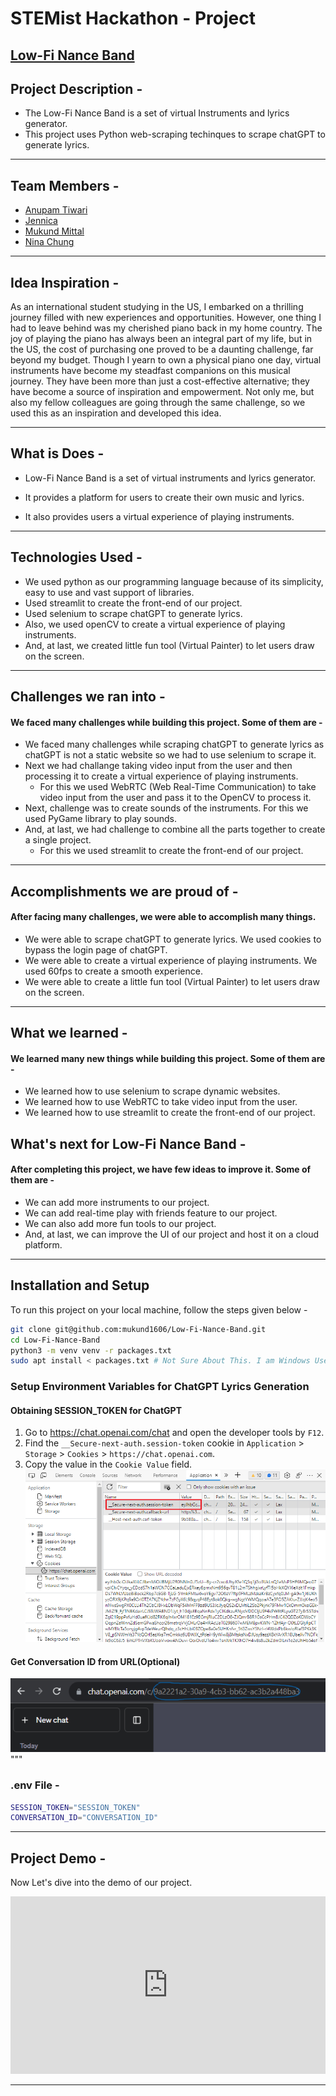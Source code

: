 # STEMist Hackathon - Project
## [Low-Fi Nance Band](https://github.com/mukund1606/Low-Fi-Nance-Band)

## Project Description -
- The Low-Fi Nance Band is a set of virtual Instruments and lyrics generator.
- This project uses Python web-scraping techinques to scrape chatGPT to generate lyrics.
___

## Team Members - 
- [Anupam Tiwari](https://github.com/anupam-tiwari)
- [Jennica](https://github.com/JennicaANK)
- [Mukund Mittal](https://github.com/mukund1606)
- [Nina Chung](https://github.com/chungy1)
---
## Idea Inspiration - 
As an international student studying in the US, I embarked on a thrilling journey filled with new experiences and opportunities. However, one thing I had to leave behind was my cherished piano back in my home country. The joy of playing the piano has always been an integral part of my life, but in the US, the cost of purchasing one proved to be a daunting challenge, far beyond my budget. Though I yearn to own a physical piano one day, virtual instruments have become my steadfast companions on this musical journey. They have been more than just a cost-effective alternative; they have become a source of inspiration and empowerment. Not only me, but also my fellow colleagues are going through the same challenge, so we used this as an inspiration and developed this idea.
___

## What is Does - 
- Low-Fi Nance Band is a set of virtual instruments and lyrics generator.

- It provides a platform for users to create their own music and lyrics.

- It also provides users a virtual experience of playing instruments.

___ 
## Technologies Used - 
- We used python as our programming language because of its simplicity, easy to use and vast support of libraries.
- Used streamlit to create the front-end of our project.
- Used selenium to scrape chatGPT to generate lyrics.
- Also, we used openCV to create a virtual experience of playing instruments.
- And, at last, we created little fun tool (Virtual Painter) to let users draw on the screen.
___
## Challenges we ran into -
#### We faced many challenges while building this project. Some of them are -
- We faced many challenges while scraping chatGPT to generate lyrics as chatGPT is not a static website so we had to use selenium to scrape it.
- Next we had challange taking video input from the user and then processing it to create a virtual experience of playing instruments.
    - For this we used WebRTC (Web Real-Time Communication) to take video input from the user and pass it to the OpenCV to process it.
- Next, challenge was to create sounds of the instruments. For this we used PyGame library to play sounds.
- And, at last, we had challenge to combine all the parts together to create a single project.
    - For this we used streamlit to create the front-end of our project.
___
## Accomplishments we are proud of - 
#### After facing many challenges, we were able to accomplish many things. 
- We were able to scrape chatGPT to generate lyrics. We used cookies to bypass the login page of chatGPT.
- We were able to create a virtual experience of playing instruments. We used 60fps to create a smooth experience.
- We were able to create a little fun tool (Virtual Painter) to let users draw on the screen.

___
## What we learned - 
#### We learned many new things while building this project. Some of them are -
- We learned how to use selenium to scrape dynamic websites.
- We learned how to use WebRTC to take video input from the user.
- We learned how to use streamlit to create the front-end of our project.

## What's next for Low-Fi Nance Band - 
#### After completing this project, we have few ideas to improve it. Some of them are -
- We can add more instruments to our project.
- We can add real-time play with friends feature to our project.
- We can also add more fun tools to our project.
- And, at last, we can improve the UI of our project and host it on a cloud platform.
___

## Installation and Setup
To run this project on your local machine, follow the steps given below -
```bash
git clone git@github.com:mukund1606/Low-Fi-Nance-Band.git
cd Low-Fi-Nance-Band
python3 -m venv venv -r packages.txt
sudo apt install < packages.txt # Not Sure About This. I am Windows User
```

### Setup Environment Variables for ChatGPT Lyrics Generation
#### Obtaining SESSION_TOKEN for ChatGPT

1. Go to https://chat.openai.com/chat and open the developer tools by `F12`.
2. Find the `__Secure-next-auth.session-token` cookie in `Application` > `Storage` > `Cookies` > `https://chat.openai.com`.
3. Copy the value in the `Cookie Value` field.
![SESSION_TOKEN](/src/assets/SESSION.png)
#### Get Conversation ID from URL(Optional)
![CONVERSATION_ID](/src/assets/CONVERSATION.png)
"""

### .env File -
```bash 
SESSION_TOKEN="SESSION_TOKEN"
CONVERSATION_ID="CONVERSATION_ID"
```
___
## Project Demo -
Now Let's dive into the demo of our project.
<iframe src="https://www.youtube.com/embed/4DacWibbhYM" style="width:100%;aspect-ratio:16/9;" frameborder="0" allow="accelerometer; autoplay; clipboard-write; encrypted-media; gyroscope; picture-in-picture; web-share" allowfullscreen></iframe>

___
